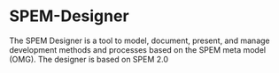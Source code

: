 SPEM-Designer
=============

The SPEM Designer is a tool to model, document, present, and manage development methods and processes based on the SPEM meta model (OMG). The designer is based on SPEM 2.0 